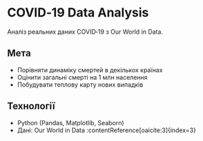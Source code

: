 # COVID‑19 Data Analysis

Аналіз реальних даних COVID‑19 з Our World in Data.

## Мета
- Порівняти динаміку смертей в декількох країнах
- Оцінити загальні смерті на 1 млн населення
- Побудувати теплову карту нових випадків

##  Технології
- Python (Pandas, Matplotlib, Seaborn)
- Дані: Our World in Data :contentReference[oaicite:3]{index=3}
